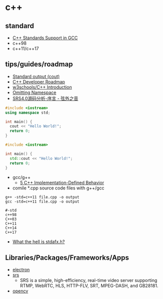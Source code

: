 # c++

## standard

* [C++ Standards Support in GCC](https://gcc.gnu.org/projects/cxx-status.html)
* c++98
* c++11/c++17

## tips/guides/roadmap

* [Standard output (cout)](https://cplusplus.com/doc/tutorial/basic_io/)
* [C++ Developer Roadmap](https://roadmap.sh/cpp)
* [w3schools/C++ Introduction](https://www.w3schools.com/cpp/cpp_intro.asp)
* [Omitting Namespace](https://www.w3schools.com/cpp/cpp_syntax.asp)
* [SRS4.0源码分析-序言 - 弦外之音](https://www.xianwaizhiyin.net/?p=947)

```c++
#include <iostream>
using namespace std;

int main() {
  cout << "Hello World!";
  return 0;
} 
```

```c++
#include <iostream>

int main() {
  std::cout << "Hello World!";
  return 0;
} 
```

* gcc/g++
  * [5 C++ Implementation-Defined Behavior](https://gcc.gnu.org/onlinedocs/gcc/C_002b_002b-Implementation.html)
* comile *.cpp source code files with g++/gcc

```shell
g++ -std=c++11 file.cpp -o output
gcc -std=c++11 file.cpp -o output

#-std
c++98
C++03
C++11
C++14
C++17
```

* [What the hell is stdafx.h?](https://learn.microsoft.com/en-us/cpp/build/creating-precompiled-header-files?view=msvc-170)

## Libraries/Packages/Frameworks/Apps

* [electron](https://github.com/electron/electron)
* [srs](https://github.com/ossrs/srs)
  * SRS is a simple, high-efficiency, real-time video server supporting RTMP, WebRTC, HLS, HTTP-FLV, SRT, MPEG-DASH, and GB28181.
* [opencv](https://github.com/opencv/opencv)